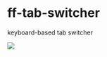 # ff-tab-switcher

keyboard-based tab switcher

![](https://media.giphy.com/media/wWEsq2ooFkTOo/giphy.gif)
